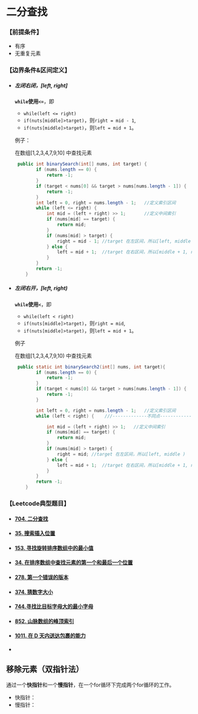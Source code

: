 # 二分查找

### 【前提条件】

- 有序
- 无重复元素



### 【边界条件&区间定义】

- ##### 左闭右闭，[left, right]

  **`while`使用`<=`**，即

  - `while(left <= right)`
  - `if(nuts[middle]>target)`，则`right = mid - 1`,
  - `if(nuts[middle]>target)`，则`left = mid + 1`。

  例子：

  在数组[1,2,3,4,7,9,10] 中查找元素

  ```java
   public int binarySearch(int[] nums, int target) {
          if (nums.length == 0) {
              return -1;
          }
          if (target < nums[0] && target > nums[nums.length - 1]) {
              return -1;
          }
          int left = 0, right = nums.length - 1;   //定义索引区间
          while (left <= right) {     
              int mid = (left + right) >> 1;       //定义中间索引
              if (nums[mid] == target) {
                  return mid;
              }
              if (nums[mid] > target) {
                  right = mid - 1; //target 在左区间，所以[left, middle - 1]
              } else {
                  left = mid + 1;  //target 在右区间，所以[middle + 1, right]
              }
          }
          return -1;
      }
  ```

  

- ##### 左闭右开，[left, right)

  **`while`使用`<`**，即

  - `while(left < right)`
  - `if(nuts[middle]>target)`，则`right = mid`,
  - `if(nuts[middle]>target)`，则`left = mid + 1`。

  例子

  在数组[1,2,3,4,7,9,10) 中查找元素

  ```java
   public static int binarySearch2(int[] nums, int target){
          if (nums.length == 0) {
              return -1;
          }
          if (target < nums[0] && target > nums[nums.length - 1]) {
              return -1;
          }
  
          int left = 0, right = nums.length - 1;   //定义索引区间
          while (left < right) {    ///-------------不同点-------------
  
              int mid = (left + right) >> 1;   //定义中间索引
              if (nums[mid] == target) {
                  return mid;
              }
              if (nums[mid] > target) {
                  right = mid; //target 在左区间，所以[left, middle )   -----------不同点-----------
              } else {
                  left = mid + 1;  //target 在右区间，所以[middle + 1, right)
              }
          }
          return -1;
      }
  ```

  

### 【Leetcode典型题目】

- #### [704. 二分查找](https://leetcode.cn/problems/binary-search/)
- #### [35. 搜索插入位置](https://leetcode.cn/problems/search-insert-position/)

- #### [153. 寻找旋转排序数组中的最小值](https://leetcode.cn/problems/find-minimum-in-rotated-sorted-array/)
- #### [34. 在排序数组中查找元素的第一个和最后一个位置](https://leetcode.cn/problems/find-first-and-last-position-of-element-in-sorted-array/)
- #### [278. 第一个错误的版本](https://leetcode.cn/problems/first-bad-version/)
- #### [374. 猜数字大小](https://leetcode.cn/problems/guess-number-higher-or-lower/)
- #### [744.寻找比目标字母大的最小字母](https://leetcode.cn/problems/find-smallest-letter-greater-than-target/)
- #### [852. 山脉数组的峰顶索引](https://leetcode.cn/problems/peak-index-in-a-mountain-array/)
- #### [1011. 在 D 天内送达包裹的能力](https://leetcode.cn/problems/capacity-to-ship-packages-within-d-days/)
- 



## 移除元素（双指针法）

通过一个**快指针**和一个**慢指针**，在一个for循环下完成两个for循环的工作。

- 快指针：
- 慢指针：



